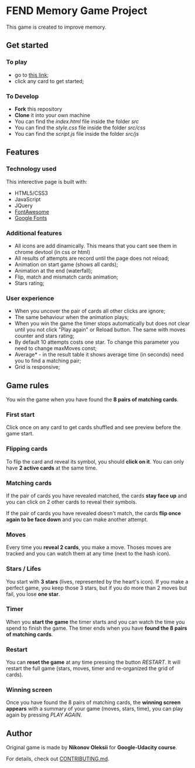 # FEND Memory Game Project

This game is created to improve memory.

## Get started
### To play

- go to [this link](https://leksorhayabusa.github.io/fend-project-memory-game/);
- click any card to get started;

### To Develop

- **Fork** this repository
- **Clone** it into your own machine
- You can find the _index.html_ file inside the folder _src_
- You can find the _style.css_ file inside the folder _src/css_
- You can find the _script.js_ file inside the folder _src/js_

## Features
### Technology used

This interective page is built with:
* HTML5/CSS3
* JavaScript
* JQuery
* [FontAwesome](https://fontawesome.com/)
* [Google Fonts](https://fonts.google.com/)

### Additional features
* All icons are add dinamically. This means that you cant see them in chrome devtool (in css or html)
* All results of attempts are record until the page does not reload;
* Animation on start game (shows all cards);
* Animation at the end (waterfall);
* Flip, match and mismatch cards animation;
* Stars rating;

### User experience

* When you uncover the pair of cards all other clicks are ignore;
* The same behaviour when the animation plays;
* When you win the game the timer stops automatically but does not clear until you not click "Play again" or Reload button. The same with moves counter and stars rating;
* By default 10 attempts costs one star. To change this parameter you need to change maxMoves const;
* Average* - in the result table it shows average time (in seconds) need you to find a matching pair;
* Grid is responsive;

## Game rules

You win the game when you have found the **8 pairs of matching cards**.

### First start

Click once on any card to get cards shuffled and see preview before the game start.

### Flipping cards

To flip the card and reveal its symbol, you should **click on it**. You can only have **2 active cards** at the same time.

### Matching cards

If the pair of cards you have revealed matched, the cards **stay face up** and you can click on 2 other cards to reveal their symbols.

If the pair of cards you have revealed doesn't match, the cards **flip once again to be face down** and you can make another attempt.

### Moves

Every time you **reveal 2 cards**, you make a move. Thoses moves are tracked and you can watch them at any time (next to the hash icon).

### Stars / Lifes

You start with **3 stars** (lives, represented by the heart's icon). If you make a perfect game, you keep those 3 stars, but if you do more than 2 moves but fail, you lose **one star**.

### Timer

When you **start the game** the timer starts and you can watch the time you spend to finish the game. The timer ends when you have **found the 8 pairs of matching cards**.

### Restart

You can **reset the game** at any time pressing the button _RESTART_. It will restart the full game (stars, moves, timer and re-organized the grid of cards).

### Winning screen

Once you have found the 8 pairs of matching cards, the **winning screen appears** with a summary of your game (moves, stars, time), you can play again by pressing _PLAY AGAIN_.

## Author

Original game is made by **Nikonov Oleksii** for **Google-Udacity course**.

For details, check out [CONTRIBUTING.md](CONTRIBUTING.md).
